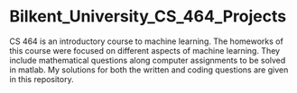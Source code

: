 # Bilkent_University_CS_464_Projects
CS 464 is an introductory course to machine learning. The homeworks of this course were focused on different aspects of machine learning. They include mathematical questions along computer assignments to be solved in matlab. My solutions for both the written and coding questions are given in this repository.
